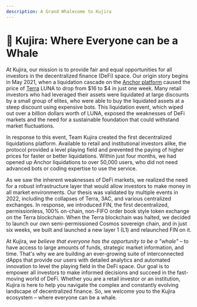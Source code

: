 ```yaml
---
description: A Grand Whalecome to Kujira
---
```


# 🎊 Kujira: Where Everyone can be a Whale

At Kujira, our mission is to provide fair and equal opportunities for all investors in the decentralized finance (DeFi) space. Our origin story begins in May 2021, when a liquidation cascade on the [Anchor platform](https://twitter.com/anchor\_protocol?lang=en) caused the price of [Terra](https://docs.terra.money/) LUNA to drop from $16 to $4 in just one week. Many retail investors who had leveraged their assets were liquidated at large discounts by a small group of elites, who were able to buy the liquidated assets at a steep discount using expensive bots. This liquidation event, which wiped out over a billion dollars worth of LUNA, exposed the weaknesses of DeFi markets and the need for a sustainable foundation that could withstand market fluctuations.

In response to this event, Team Kujira created the first decentralized liquidations platform. Available to retail and institutional investors alike, the protocol provided a level playing field and prevented the paying of higher prices for faster or better liquidations. Within just four months, we had opened up Anchor liquidations to over 50,000 users, who did not need advanced bots or coding expertise to use the service.

As we saw the inherent weaknesses of DeFi markets, we realized the need for a robust infrastructure layer that would allow investors to make money in all market environments. Our thesis was validated by multiple events in 2022, including the collapses of Terra, 3AC, and various centralized exchanges. In response, we introduced FIN, the first decentralized, permissionless, 100% on-chain, non-FIFO order book style token exchange on the Terra blockchain. When the Terra blockchain was halted, we decided to launch our own semi-permissioned Cosmos sovereign chain, and in just six weeks, we built and launched a new layer 1 (L1) and relaunched FIN on it.

At Kujira, _we believe that_ _everyone has the opportunity to be a "whale"_ – to have access to large amounts of funds, strategic market information, and time. That's why we are building an ever-growing suite of interconnected dApps that provide our users with detailed analytics and automated innovation to level the playing field in the DeFi space. Our goal is to empower all investors to make informed decisions and succeed in the fast-moving world of DeFi. Whether you are a retail investor or an institution, Kujira is here to help you navigate the complex and constantly evolving landscape of decentralized finance. So, we welcome you to the Kujira ecosystem – where everyone can be a whale.
